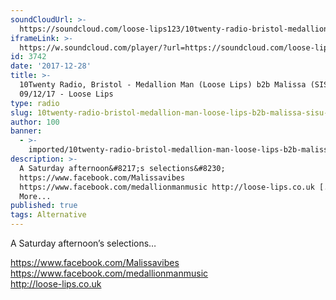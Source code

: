 ```yaml
---
soundCloudUrl: >-
  https://soundcloud.com/loose-lips123/10twenty-radio-bristol-medallion-man-loose-lips-b2b-malissa-sisu-091217
iframeLink: >-
  https://w.soundcloud.com/player/?url=https://soundcloud.com/loose-lips123/10twenty-radio-bristol-medallion-man-loose-lips-b2b-malissa-sisu-091217&color=00aabb&auto_play=false&hide_related=false&show_comments=true&show_user=true&show_reposts=false
id: 3742
date: '2017-12-28'
title: >-
  10Twenty Radio, Bristol - Medallion Man (Loose Lips) b2b Malissa (SISU) -
  09/12/17 - Loose Lips
type: radio
slug: 10twenty-radio-bristol-medallion-man-loose-lips-b2b-malissa-sisu-09-12-17
author: 100
banner:
  - >-
    imported/10twenty-radio-bristol-medallion-man-loose-lips-b2b-malissa-sisu-09-12-17/image3742.jpeg
description: >-
  A Saturday afternoon&#8217;s selections&#8230;
  https://www.facebook.com/Malissavibes
  https://www.facebook.com/medallionmanmusic http://loose-lips.co.uk [...]Read
  More...
published: true
tags: Alternative
---
```

A Saturday afternoon’s selections…

https://www.facebook.com/Malissavibes  
https://www.facebook.com/medallionmanmusic  
http://loose-lips.co.uk